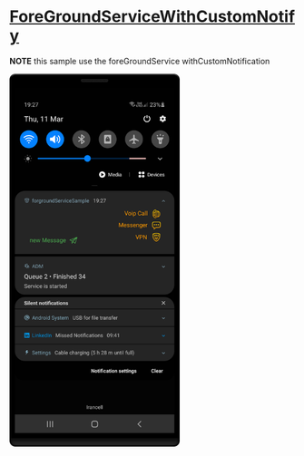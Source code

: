 # [ForeGroundServiceWithCustomNotify](https://github.com/amirhusseinSSoori/ForeGroundServiceWithCustomNotify)

**NOTE** this sample  use the foreGroundService withCustomNotification 


<img src="/screenshots/pic.png" width="300" >